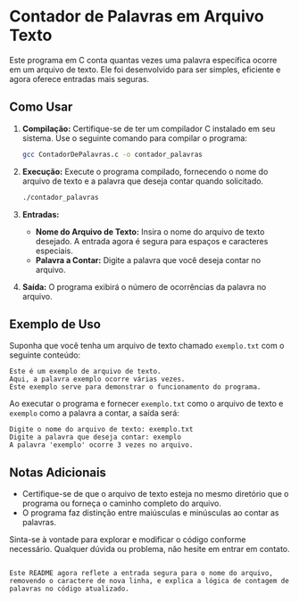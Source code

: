 # Contador de Palavras em Arquivo Texto

Este programa em C conta quantas vezes uma palavra específica ocorre em um arquivo de texto. Ele foi desenvolvido para ser simples, eficiente e agora oferece entradas mais seguras.

## Como Usar

1. **Compilação:**
   Certifique-se de ter um compilador C instalado em seu sistema. Use o seguinte comando para compilar o programa:

   ```bash
   gcc ContadorDePalavras.c -o contador_palavras
   ```

2. **Execução:**
   Execute o programa compilado, fornecendo o nome do arquivo de texto e a palavra que deseja contar quando solicitado.

   ```bash
   ./contador_palavras
   ```

3. **Entradas:**
   - **Nome do Arquivo de Texto:** Insira o nome do arquivo de texto desejado. A entrada agora é segura para espaços e caracteres especiais.
   - **Palavra a Contar:** Digite a palavra que você deseja contar no arquivo.

4. **Saída:**
   O programa exibirá o número de ocorrências da palavra no arquivo.

## Exemplo de Uso

Suponha que você tenha um arquivo de texto chamado `exemplo.txt` com o seguinte conteúdo:

```
Este é um exemplo de arquivo de texto.
Aqui, a palavra exemplo ocorre várias vezes.
Este exemplo serve para demonstrar o funcionamento do programa.
```

Ao executar o programa e fornecer `exemplo.txt` como o arquivo de texto e `exemplo` como a palavra a contar, a saída será:

```
Digite o nome do arquivo de texto: exemplo.txt
Digite a palavra que deseja contar: exemplo
A palavra 'exemplo' ocorre 3 vezes no arquivo.
```

## Notas Adicionais

- Certifique-se de que o arquivo de texto esteja no mesmo diretório que o programa ou forneça o caminho completo do arquivo.
- O programa faz distinção entre maiúsculas e minúsculas ao contar as palavras.

Sinta-se à vontade para explorar e modificar o código conforme necessário. Qualquer dúvida ou problema, não hesite em entrar em contato.
```

Este README agora reflete a entrada segura para o nome do arquivo, removendo o caractere de nova linha, e explica a lógica de contagem de palavras no código atualizado.
